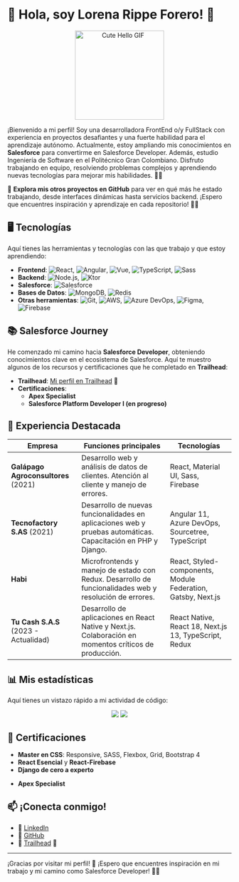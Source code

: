# 🌸 Hola, soy Lorena Rippe Forero! 🌸

<p align="center">
  <img src="https://media.giphy.com/media/vFKqnCdLPNOKc/giphy.gif" width="200" alt="Cute Hello GIF" />
</p>

¡Bienvenido a mi perfil! Soy una desarrolladora FrontEnd o/y FullStack con experiencia en proyectos desafiantes y una fuerte habilidad para el aprendizaje autónomo. Actualmente, estoy ampliando mis conocimientos en **Salesforce** para convertirme en Salesforce Developer. Además, estudio Ingeniería de Software en el Politécnico Gran Colombiano. Disfruto trabajando en equipo, resolviendo problemas complejos y aprendiendo nuevas tecnologías para mejorar mis habilidades. 🚀✨

🌟 **Explora mis otros proyectos en GitHub** para ver en qué más he estado trabajando, desde interfaces dinámicas hasta servicios backend. ¡Espero que encuentres inspiración y aprendizaje en cada repositorio! 💖✨

## 🖥️ Tecnologías
Aquí tienes las herramientas y tecnologías con las que trabajo y que estoy aprendiendo:

- **Frontend**: ![React](https://img.shields.io/badge/-React-61DAFB?logo=react&logoColor=white), ![Angular](https://img.shields.io/badge/-Angular-DD0031?logo=angular&logoColor=white), ![Vue](https://img.shields.io/badge/-Vue-4FC08D?logo=vue.js&logoColor=white), ![TypeScript](https://img.shields.io/badge/-TypeScript-3178C6?logo=typescript&logoColor=white), ![Sass](https://img.shields.io/badge/-Sass-CC6699?logo=sass&logoColor=white)
- **Backend**: ![Node.js](https://img.shields.io/badge/-Node.js-339933?logo=node.js&logoColor=white), ![Ktor](https://img.shields.io/badge/-Ktor-0095D5?logo=kotlin&logoColor=white)
- **Salesforce**: ![Salesforce](https://img.shields.io/badge/-Salesforce-00A1E0?logo=salesforce&logoColor=white)
- **Bases de Datos**: ![MongoDB](https://img.shields.io/badge/-MongoDB-47A248?logo=mongodb&logoColor=white), ![Redis](https://img.shields.io/badge/-Redis-DC382D?logo=redis&logoColor=white)
- **Otras herramientas**: ![Git](https://img.shields.io/badge/-Git-F05032?logo=git&logoColor=white), ![AWS](https://img.shields.io/badge/-AWS-FF9900?logo=amazon-aws&logoColor=white), ![Azure DevOps](https://img.shields.io/badge/-Azure_DevOps-0078D7?logo=azure-devops&logoColor=white), ![Figma](https://img.shields.io/badge/-Figma-F24E1E?logo=figma&logoColor=white), ![Firebase](https://img.shields.io/badge/-Firebase-FFCA28?logo=firebase&logoColor=white)

## 📚 Salesforce Journey
He comenzado mi camino hacia **Salesforce Developer**, obteniendo conocimientos clave en el ecosistema de Salesforce. Aquí te muestro algunos de los recursos y certificaciones que he completado en **Trailhead**:

- **Trailhead**: [Mi perfil en Trailhead](https://trailhead.salesforce.com/users/me) 🌟
- **Certificaciones**: 
  - **Apex Specialist**
  - **Salesforce Platform Developer I (en progreso)** 
  <!-- - **Salesforce Administrator (en progreso)** -->

## 🎯 Experiencia Destacada
| Empresa              | Funciones principales                                                                                         | Tecnologías                             |
|----------------------|---------------------------------------------------------------------------------------------------------------|-----------------------------------------|
| **Galápago Agroconsultores** (2021) | Desarrollo web y análisis de datos de clientes. Atención al cliente y manejo de errores.          | React, Material UI, Sass, Firebase      |
| **Tecnofactory S.AS** (2021)      | Desarrollo de nuevas funcionalidades en aplicaciones web y pruebas automáticas. Capacitación en PHP y Django. | Angular 11, Azure DevOps, Sourcetree, TypeScript |
| **Habi**                      | Microfrontends y manejo de estado con Redux. Desarrollo de funcionalidades web y resolución de errores. | React, Styled-components, Module Federation, Gatsby, Next.js |
| **Tu Cash S.A.S** (2023 - Actualidad) | Desarrollo de aplicaciones en React Native y Next.js. Colaboración en momentos críticos de producción. | React Native, React 18, Next.js 13, TypeScript, Redux |

## 📊 Mis estadísticas
Aquí tienes un vistazo rápido a mi actividad de código:

<p align="center">
  <img src="https://github-readme-stats.vercel.app/api?username=loregunner&show_icons=true&theme=dracula&count_private=true&hide_border=true" />
  <img src="https://github-readme-streak-stats.herokuapp.com/?user=loregunner&theme=dracula&hide_border=true" />
</p>

## 📜 Certificaciones
- **Master en CSS**: Responsive, SASS, Flexbox, Grid, Bootstrap 4
- **React Esencial** y **React-Firebase**
- **Django de cero a experto**
<!-- - **Salesforce Platform Developer I** -->
- **Apex Specialist**

## 📫 ¡Conecta conmigo!
- 💼 [LinkedIn](https://linkedin.com/in/lorena-rippe)
- 🔗 [GitHub](https://github.com/loregunner)
- 🌸 [Trailhead](https://www.salesforce.com/trailblazer/lorenarippe) 🌟

---

¡Gracias por visitar mi perfil! 💖 ¡Espero que encuentres inspiración en mi trabajo y mi camino como Salesforce Developer! 🌸✨
